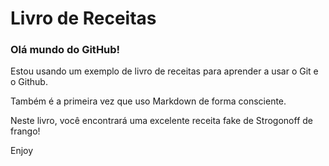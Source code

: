 # Livro de Receitas

### Olá mundo do GitHub!

Estou usando um exemplo de livro de receitas para aprender a usar o Git e o Github.

Também é a primeira vez que uso Markdown de forma consciente.

Neste livro, você encontrará uma excelente receita fake de Strogonoff de frango!

Enjoy